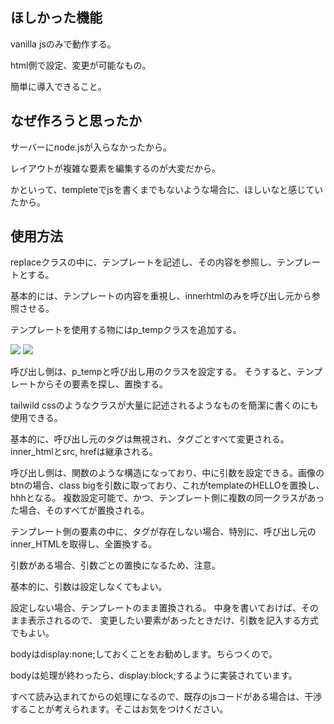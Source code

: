 ## ほしかった機能

vanilla jsのみで動作する。

html側で設定、変更が可能なもの。

簡単に導入できること。

## なぜ作ろうと思ったか

サーバーにnode.jsが入らなかったから。

レイアウトが複雑な要素を編集するのが大変だから。

かといって、templeteでjsを書くまでもないような場合に、ほしいなと感じていたから。

## 使用方法

replaceクラスの中に、テンプレートを記述し、その内容を参照し、テンプレートとする。

基本的には、テンプレートの内容を重視し、innerhtmlのみを呼び出し元から参照させる。

テンプレートを使用する物にはp_tempクラスを追加する。

![](https://storage.googleapis.com/zenn-user-upload/f1a5be909a61-20250408.png)
![](https://storage.googleapis.com/zenn-user-upload/903212b6104c-20250408.png)



呼び出し側は、p_tempと呼び出し用のクラスを設定する。
そうすると、テンプレートからその要素を探し、置換する。

tailwild cssのようなクラスが大量に記述されるようなものを簡潔に書くのにも使用できる。

基本的に、呼び出し元のタグは無視され、タグごとすべて変更される。inner_htmlとsrc,
hrefは継承される。

呼び出し側は、関数のような構造になっており、中に引数を設定できる。画像のbtnの場合、class bigを引数に取っており、これがtemplateのHELLOを置換し、hhhとなる。
複数設定可能で、かつ、テンプレート側に複数の同一クラスがあった場合、そのすべてが置換される。

テンプレート側の要素の中に、タグが存在しない場合、特別に、呼び出し元のinner_HTMLを取得し、全置換する。

引数がある場合、引数ごとの置換になるため、注意。

基本的に、引数は設定しなくてもよい。

設定しない場合、テンプレートのまま置換される。
中身を書いておけば、そのまま表示されるので、
変更したい要素があったときだけ、引数を記入する方式でもよい。

bodyはdisplay:none;しておくことをお勧めします。ちらつくので。

bodyは処理が終わったら、display:block;するように実装されています。

すべて読み込まれてからの処理になるので、既存のjsコードがある場合は、干渉することが考えられます。そこはお気をつけください。
